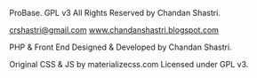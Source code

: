 ProBase. GPL v3
All Rights Reserved by Chandan Shastri.

crshastri@gmail.com
www.chandanshastri.blogspot.com



PHP & Front End Designed & Developed by Chandan Shastri.




Original CSS & JS by materializecss.com
Licensed under GPL v3.


